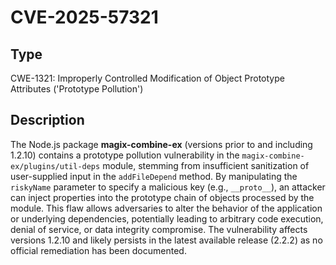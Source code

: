 # CVE-2025-57321

## Type
CWE-1321: Improperly Controlled Modification of Object Prototype Attributes ('Prototype Pollution')

## Description
The Node.js package **magix-combine-ex** (versions prior to and including 1.2.10) contains a prototype pollution vulnerability in the `magix-combine-ex/plugins/util-deps` module, stemming from insufficient sanitization of user-supplied input in the `addFileDepend` method. By manipulating the `riskyName` parameter to specify a malicious key (e.g., `__proto__`), an attacker can inject properties into the prototype chain of objects processed by the module. This flaw allows adversaries to alter the behavior of the application or underlying dependencies, potentially leading to arbitrary code execution, denial of service, or data integrity compromise. The vulnerability affects versions 1.2.10 and likely persists in the latest available release (2.2.2) as no official remediation has been documented.
